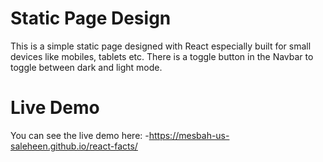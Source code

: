 # Static Page Design

This is a simple static page designed with React especially built for small devices like mobiles, tablets etc. There is a toggle button in the Navbar to toggle between dark and light mode.


# Live Demo
You can see the live demo here: -https://mesbah-us-saleheen.github.io/react-facts/
